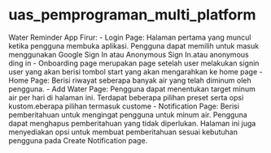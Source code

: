 # uas_pemprograman_multi_platform


Water Reminder App
Firur:
    - Login Page: Halaman pertama yang muncul ketika pengguna membuka aplikasi. Pengguna dapat memilih untuk masuk menggunakan Google Sign In atau Anonymous Sign In.atau anonymous ding in
    - Onboarding page merupakan page setelah user melakukan signin user yang akan berisi tombol start yang akan mengarahkan ke home page
    - Home Page: Berisi riwayat seberapa banyak air yang telah diminum oleh pengguna.
    - Add Water Page: Pengguna dapat menentukan target minum air per hari di halaman ini. Terdapat beberapa pilihan preset serta opsi kustom.eberapa pilihan termasuk custome
    - Notification Page: Berisi pemberitahuan untuk mengingat pengguna untuk minum air. Pengguna dapat menghapus pemberitahuan yang tidak diperlukan. Halaman ini juga menyediakan opsi untuk membuat pemberitahuan sesuai kebutuhan pengguna pada Create Notification page.

